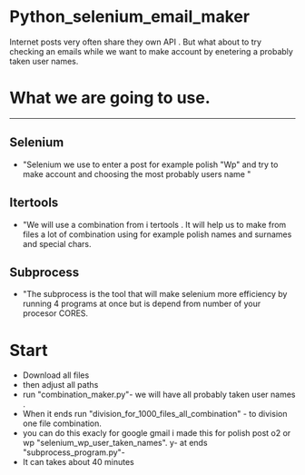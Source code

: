 # **Python_selenium_email_maker**

Internet posts very often share they own API . But what about to try checking an emails while we want to make account by enetering a probably taken user names.

# What we are going to use.
---
## Selenium

- "Selenium we use to enter a post for example polish "Wp" and try to make account and choosing the most probably users name "

## Itertools
- "We will use a combination from i tertools . It will help us to make from files a lot of combination using for example polish names and surnames and special chars.

## Subprocess
- "The subprocess is the tool that will make selenium more efficiency by running 4 programs at once but is depend from number of your procesor CORES.
# Start 
- Download all files
- then adjust all paths
- run "combination_maker.py"- we will have all probably taken user names .
- When it ends run "division_for_1000_files_all_combination" - to division one file combination.
- you can do this exacly for google gmail i made this for polish post o2 or wp "selenium_wp_user_taken_names".
y- at ends "subprocess_program.py"- 
- It can takes about 40 minutes 

